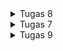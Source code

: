 <details>
<summary>Tugas 8</summary>

Nama   : Clarista <br/>
NPM    : 2206815541

1. Perbedaan antara `Navigator.push()` dan `Navigator.pushReplacement()` adalah
- `Navigator.push()` ini digunakan untuk menambahkan route ke dalam stack route yang ada di objek `Navigator`. Cara kerjanya mirip dengan tumpukan, dimana "item" terbaru akan berada di atas route yang sedang ditampilkan di page user. Contoh implementasinya adalah:
```
Navigator.push(
  context,
  MaterialPageRoute(builder: (context) =>PageYangDituju()),
);
```
- `Navigator.pushReplacement()` ini digunakan untuk menghapus route yang sedang ditampilkan kepada user dan menggantinya dengan route lain. Pushreplacement ini membuat aplikasi berpindah dari route yang sedang ditampilkan kepada user ke suatu route yang diberikan. Contoh implementasinya adalah:
```
Navigator.pushReplacement(
  context,
  MaterialPageRoute(builder: (context) =>PageYangDituju()),
);
```
Perbedaan antara `navigation.push()` dan `navigation.pushReplacement()` adalah pada apa yang dilakukan kepada route yang berada pada atas stack. `Push` menambahkan route baru, sedangkan `pushReplacement` menggantikan route dengan route baru.

2. Jelaskan masing-masing layout widget pada Flutter dan konteks penggunaannya masing-masing!
Pada program saya, layout widget yang saya gunakan adalah:
- Container Widget: Container adalah widget yang serbaguna untuk mengatur tampilan tata letak dan dekorasi elemen-elemen dalam aplikasi. Mengatur properti seperti warna latar belakang, padding, margin, dan sebagainya. Ini berguna untuk mengatur tampilan dan tata letak umum dalam aplikasi

- ListView Widget: ListView digunakan ketikamemiliki daftar elemen yang panjang atau dinamis yang perlu ditampilkan dalam daftar gulir. Ini memungkinkan pengguna untuk menggulir daftar elemen dengan mudah.

- GridView Widget: GridView digunakan untuk mengatur elemen-elemen dalam bentuk grid (kotak atau baris dan kolom). Ini berguna untuk menampilkan elemen-elemen dalam grid seperti galeri foto atau grid produk dalam aplikasi belanja.

- Card Widget: Card adalah widget yang digunakan untuk menampilkan informasi dalam bentuk kartu yang memiliki bayangan dan sudut melengkung. Ini cocok untuk menampilkan informasi yang terkait, seperti entri daftar atau detail produk.

3.  Sebutkan apa saja elemen input pada form yang kamu pakai pada tugas kali ini dan jelaskan mengapa kamu menggunakan elemen input tersebut!
Elemen input yang saya pakai adalah TextFormField untuk menerima input nama item, amount, harga dan deskripsi. Saya menggunakan elemen input ini karena elemen ini cocok digunakan untuk mengumpulkan input dari pengguna dalam bentuk teks.

4. Bagaimana penerapan clean architecture pada aplikasi Flutter?
Clean architecture adalah sebuah pendekatan yang mengorganisir kode dalam lapisan-lapisan terpisah dan independen satu sama lain. Pendekatan ini bertujuan untuk meningkatkan struktur, uji, dan pemeliharaan aplikasi dengan memisahkan tanggung jawab yang berbeda.

Dalam konteks aplikasi Flutter, clean architecture memiliki tiga lapisan utama:

- Presentation Layer (Lapisan Presentasi):
Ini adalah lapisan yang berkaitan dengan antarmuka pengguna dan manajemen keadaan UI. Di sinilah elemen-elemen tampilan pengguna seperti widget Flutter dikelola.

- Business Logic Layer (Lapisan Logika Bisnis):
Lapisan ini berisi logika bisnis inti aplikasi yang terisolasi dari lapisan tampilan. Flutter umumnya menggunakan pola desain seperti BLoC (Business Logic Component), Provider, atau Redux untuk mengatur logika bisnis ini.

- Data Layer (Lapisan Data):
Ini adalah lapisan yang menangani akses ke data eksternal seperti panggilan API, basis data, penyimpanan lokal, atau sumber data lainnya yang mungkin diperlukan oleh aplikasi.

5. Jelaskan bagaimana cara kamu mengimplementasikan checklist di atas secara step-by-step! (bukan hanya sekadar mengikuti tutorial)

1. **Membuat Halaman Formulir Tambah Item Baru:**
   - Untuk membuat halaman baru, saya membuat sebuah widget StatefulWidget yang disebut `ShopFormPage` dalam berkas `stokbox_form.dart`. Widget ini akan menjadi halaman formulir tambah item baru.

   ```dart
   class ShopFormPage extends StatefulWidget {
       const ShopFormPage({super.key});
       @override
       State<ShopFormPage> createState() => _ShopFormPageState();
   }
   ```

   - Di dalam `_ShopFormPageState`, saya membuat sebuah formulir dengan widget `Form`. Saya juga menggunakan `GlobalKey<FormState>` untuk mengelola state formulir dan validasi.

   ```dart
   class _ShopFormPageState extends State<ShopFormPage> {
       final _formKey = GlobalKey<FormState>();
       String _name = "";
       int _amount = 0;
       int _price = 0;
       String _description = "";
   }
   ```

   - Selanjutnya, saya menambahkan elemen-elemen input seperti `TextFormField` untuk `name`, `amount`, dan `description`. Saya juga dapat menambahkan field `price`.

   ```dart
   Padding(
         padding: const EdgeInsets.all(8.0),
         child: TextFormField(
         decoration: InputDecoration(
            hintText: "Nama Item",
            labelText: "Nama Item",
            border: OutlineInputBorder(
               borderRadius: BorderRadius.circular(5.0),
            ),
         ),
         onChanged: (String? value) {
            setState(() {
               _name = value!;
            });
         },
         validator: (String? value) {
            if (value == null || value.isEmpty) {
               return "Nama item tidak boleh kosong!";
            }
            return null;
         },
         ),
      ),
      Padding(
         padding: const EdgeInsets.all(8.0),
         child: TextFormField(
         decoration: InputDecoration(
            hintText: "Jumlah",
            labelText: "Jumlah",
            border: OutlineInputBorder(
               borderRadius: BorderRadius.circular(5.0),
            ),
         ),
         onChanged: (String? value) {
            setState(() {
               _amount = int.parse(value!);
            });
         },
         validator: (String? value) {
            if (value == null || value.isEmpty) {
               return "Jumlah tidak boleh kosong!";
            }
            if (int.tryParse(value) == null) {
               return "Jumlah harus berupa angka!";
            }
            return null;
         },
         ),
      ),
      Padding(
         padding: const EdgeInsets.all(8.0),
         child: TextFormField(
         decoration: InputDecoration(
            hintText: "Harga",
            labelText: "Harga",
            border: OutlineInputBorder(
               borderRadius: BorderRadius.circular(5.0),
            ),
         ),
         onChanged: (String? value) {
            setState(() {
               _price = int.parse(value!);
            });
         },
         validator: (String? value) {
            if (value == null || value.isEmpty) {
               return "Harga tidak boleh kosong!";
            }
            if (int.tryParse(value) == null) {
               return "Harga harus berupa angka!";
            }
            return null;
         },
         ),
      ),
      Padding(
         padding: const EdgeInsets.all(8.0),
         child: TextFormField(
         decoration: InputDecoration(
            hintText: "Deskripsi",
            labelText: "Deskripsi",
            border: OutlineInputBorder(
               borderRadius: BorderRadius.circular(5.0),
            ),
         ),
         onChanged: (String? value) {
            setState(() {
               _description = value!;
            });
         },
         validator: (String? value) {
            if (value == null || value.isEmpty) {
               return "Deskripsi tidak boleh kosong!";
            }
            return null;
         },
         ),
      ),
   
   ```

2. Di halaman utama, tambahkan tombol "Tambah Item" dengan menggunakan widget ElevatedButton atau TextButton dan tambahkan perintah navigasi ke halaman form tambah item saat tombol ditekan. 
```dart
ElevatedButton(
  onPressed: () {
    Navigator.push(
      context,
      MaterialPageRoute(builder: (context) => FormTambahItemPage()),
    );
  },
  child: Text("Tambah Item"),
)
```


3. Terakhir, setelah pengguna mengisi formulir dan menekan tombol **"Save"**, saya menampilkan data yang diisi dalam sebuah pop-up menggunakan `showDialog()`.

4. **Membuat Drawer:**
   - Untuk membuat drawer, saya membuat sebuah widget `LeftDrawer` dalam berkas `left_drawer.dart`. Widget ini akan menjadi drawer yang berisi opsi navigasi.

   ```dart
   Widget build(BuildContext context) {
    return Drawer(
      child: ListView(
        children: [
          const DrawerHeader(
            decoration: BoxDecoration(
              color: Colors.indigoAccent,
            ),
   ```
   - Pada bagian routing untuk opsi navigasi, saya dapat menggunakan `Navigator.pushReplacement()` untuk mengarahkan pengguna ke halaman yang sesuai saat opsi "Halaman Utama" atau "Tambah Item" dipilih.

   ```dart
   ListTile(
            leading: const Icon(Icons.home_outlined),
            title: const Text('Halaman Utama'),
            // Bagian redirection ke MyHomePage
            onTap: () {
              Navigator.pushReplacement(
                  context,
                  MaterialPageRoute(
                    builder: (context) => MyHomePage(),
                  ));
            },
          ),
      ListTile(
      leading: const Icon(Icons.add_shopping_cart),
      title: const Text('Tambah Item'),
      // Bagian redirection ke ShopFormPage
      onTap: () {
         Navigator.pushReplacement(
            context,
            MaterialPageRoute(
               builder: (context) => ShopFormPage(),
            ));
      },
      ),
      ListTile(
      leading: const Icon(Icons.view_list),
      title: const Text('Lihat Item'),
      onTap: () {
         Navigator.pushReplacement(
            context,
            MaterialPageRoute(
            builder: (context) => ProductListPage(productList: productList),
            ));
      },
      )
   ```


</details>


<details>
<summary>Tugas 7</summary>
----- TUGAS 7 ------

Nama   : Clarista <br/>
NPM    : 2206815541

1. Perbedaan utama antara stateless dan stateful widget dalam konteks pengembangan aplikasi Flutter<br/>
`Stateless Widget:`<br/>
Stateless widget adalah widget yang tidak memiliki perubahan internal (state) selama aplikasi masih berjalan. Stateless widget cocok digunakan untuk elemen UI yang tidak perlu diperbarui atau tidak berubah selama aplikasi berjalan. Stateless widget tidak memiliki metode `setState()`, sehingga tidak dapat memperbarui tampilan secara dinamis. Contoh penggunaan stateless widget adalah widget `ShopCard`. <br/>

`Stateful Widget:`<br/>
Stateful widget adalah widget yang memiliki perubahan internal (state) yang dapat diperbarui selama aplikasi berjalan. Ini digunakan untuk elemen UI yang memerlukan pembaruan tampilan berdasarkan perubahan data atau interaksi pengguna. Stateful widget memiliki metode `setState()`, yang memungkinkan kita memperbarui tampilan ketika ada perubahan state. Contoh penggunaan stateful widget dalam Flutter biasanya melibatkan widget seperti `ListView`, `TextField`, dan lainnya yang perlu bereaksi terhadap input atau perubahan data.

2. Widget yang saya gunakan untuk menyelesaikan tugas ini dan fungsinya:

- `MyHomePage` (Stateless Widget):<br/>
Widget ini adalah halaman utama aplikasi yang menampilkan daftar tombol untuk berbagai tindakan. Ini menggunakan `GridView` untuk menampilkan daftar `ShopCard` berdasarkan `ShopItem`. `MyHomePage` memiliki metode `build()` yang menggambarkan tampilan halaman.

- `ShopCard` (Stateless Widget):<br/>
Widget ini digunakan untuk menampilkan kartu dengan ikon dan teks yang mewakili tindakan yang dapat dilakukan oleh pengguna. Menerima `ShopItem` sebagai argumen konstruktor untuk menentukan ikon dan teks yang akan ditampilkan. Ketika card diklik, dia menampilkan SnackBar untuk memberi tahu pengguna action apa yang dilakukan.

- `ShopItem` (Kelas Model):<br/>
Kelas ini digunakan untuk mewakili barang-barang yang dapat ditampilkan dalam daftar tombol. Setiap `ShopItem` memiliki nama (teks) dan ikon (IconData) yang berkaitan dengan action yang akan diambil oleh pengguna.

3. Implementasi Checklist Step-by-Step:

- Mengganti tema warna aplikasi menjadi berbagai warna:
   - Mengubah `colorScheme` dalam MaterialApp untuk menggunakan warna dari getButtonColor.

- Mengubah sifat widget halaman menu menjadi stateless:
   - Mengganti `MyHomePage` dari `StatefulWidget` menjadi `StatelessWidget`.

- Menambahkan daftar barang-barang yang simpan dalam `MyHomePage`:
   - Membuat list `ShopItem` yang mewakili tombol-tombol yang akan ditampilkan.

- Menampilkan daftar tombol menggunakan `GridView`:
   - Menggunakan `GridView.count` untuk menampilkan daftar `ShopCard` berdasarkan `ShopItem`.

- Membuat `ShopCard` sebagai widget stateless:
   - Membuat widget `ShopCard` yang menerima `ShopItem` sebagai argumen konstruktor.
   - Menggunakan `Material` dan `InkWell` untuk membuat kartu responsif terhadap sentuhan (onTap).
   - Menampilkan ikon dan teks berdasarkan `ShopItem` yang diberikan.
   - Menampilkan SnackBar ketika card diklik. <br/>
   Saat tombol di dalam aplikasi Flutter yang telah saya buat ditekan, saya mengimplementasikan action untuk menampilkan Snackbar dengan pesan yang sesuai dengan tombol yang ditekan. Misalnya, ketika saya menekan tombol "Lihat Produk", maka akan muncul Snackbar dengan pesan "Kamu telah menekan tombol Lihat Produk!". Saat saya menekan tombol "Tambah Produk", Snackbar akan muncul dengan pesan "Kamu telah menekan tombol Tambah Produk!", dan ketika saya menekan tombol "Logout", Snackbar akan muncul dengan pesan "Kamu telah menekan tombol Logout!". Implementasi ini memungkinkan pesan yang ditampilkan dalam Snackbar untuk dinamis sesuai dengan action yang dilakukan oleh user, sehingga memberikan feedback yang jelas tentang action yang telah dilakukan dalam aplikasi.

</details>


<details>
<summary> Tugas 9 </summary>

1. **Apakah bisa kita melakukan pengambilan data JSON tanpa membuat model terlebih dahulu? Jika iya, apakah hal tersebut lebih baik daripada membuat model sebelum melakukan pengambilan data JSON?**

Ya, kita bisa melakukan pengambilan data JSON tanpa membuat model terlebih dahulu. Pengambilan data JSON adalah proses membaca atau mengonsumsi data yang dikirimkan dalam format JSON. Ini bisa dilakukan dengan menggunakan bahasa pemrograman yang mendukung pengolahan JSON atau melalui library khusus yang ada dalam banyak bahasa pemrograman.

Apakah lebih baik melakukan pengambilan data JSON tanpa membuat model terlebih dahulu atau tidak tergantung pada kebutuhan dan tujuan:
- Kalau tujuannya hanya untuk mengakses atau menampilkan data JSON yang diterima dari suatu API atau sumber data lainnya, lebih baik tidak membuat model.
-Kalau tujuannya untuk menganalisis data lebih lanjut, memprediksi pola, atau membuat rekomendasi berdasarkan data tersebut, perlu membangun model.

2. **Jelaskan fungsi dari CookieRequest dan jelaskan mengapa instance CookieRequest perlu untuk dibagikan ke semua komponen di aplikasi Flutter.**

CookieRequest berfungsi untuk mengelola permintaan request yang berhubungan dengan cookie dalam aplikasi. Dimana class ini akan menngatur hal-hal yang berkaitan dengan data yang disimpan di sisi cllient untuk melacak informasi terkait sesi pengguna.

Instance CookieRequest perlu dibagikan ke semua komponen untuk memastikan bahwa manajemen cookie dilakukan dengan cara yang seragam di semua komponen dalam aplikasi tersebut sehingga sesi pengguna akan dipelihata dengan konsisten.

3. **Jelaskan mekanisme pengambilan data dari JSON hingga dapat ditampilkan pada Flutter.**

- Gunakan package dan library yang diperlukan, contohnya http dan convert.
```dart
import 'package:http/http.dart' as http;
import 'dart:convert';
```
- Fetch data menggunakan HTTP untuk meminta data dari server yang memiliki data JSON tersebut.
```dart
  Future<List<Item>> fetchItem() async {
    var response = await http.get(
      Uri.parse('
        'http://localhost:8000/json/'
        );,
      headers: {"Content-Type": "application/json"},
    );
  }
```
- Parsing atau convert response tersebut ke dalam bentuk JSON.
```dart
Future<void> getData() async {
  try {
    var jsonData = await fetchData();
    List<dynamic> dataList = jsonData.body;

  } catch (e) {
    print('Error: $e');
  }
}
```
- Menampilkan data di flutter contohnya menggunakan ListView.builder

```dart
ListView.builder(
  itemCount: dataList.length,
  itemBuilder: (context, index) {
    return ListTile(
      title: Text(dataList[index]['title']),
      subtitle: Text(dataList[index]['description']),
    );
  },
);
```

4. **Jelaskan mekanisme autentikasi dari input data akun pada Flutter ke Django hingga selesainya proses autentikasi oleh Django dan tampilnya menu pada Flutter.**

Pertama menggunakan package `pbp_django_auth`, dibuat CookieRequest baru masukkan ke variabel bernama request.
```dart
final request = context.watch<CookieRequest>();
```

Pada `login.dart`, aplikasi akan meminta input teks berupa username & password. Ketika disubmit, akan dipanggil:
```dart
final response = await request.login(
  "http://localhost:8000/auth/login/",
  {
    'username': username,
    'password': password
  }
);
```
dimana username dan password tersebut akan dikirmkan request ke projek Django agar user di authenticate & login. Jika sukses akan mengembalikan JsonResponse sukses, dan gagal jika sebaliknya.
```dart

@csrf_exempt
def login(request):
    username = request.POST['username']
    password = request.POST['password']
    user = authenticate(username=username, password=password)
    if user is not None:
        if user.is_active:
            auth_login(request, user)
            # Status login sukses.
            return JsonResponse({
                "username": user.username,
                "status": True,
                "message": "Login sukses!"
                # Tambahkan data lainnya jika ingin mengirim data ke Flutter.
            }, status=200)
        else:
            return JsonResponse({
                "status": False,
                "message": "Login gagal, akun dinonaktifkan."
            }, status=401)

    else:
        return JsonResponse({
            "status": False,
            "message": "Login gagal, periksa kembali email atau kata sandi."
        }, status=401)
```

5. **Sebutkan seluruh widget yang kamu pakai pada tugas ini dan jelaskan fungsinya masing-masing.**

- TextField : menerima input teks dari pengguna. Pada tugas ini digunakan untuk menerima username dan password saat login dan registrasi.
- ElevatedButton : membuat tombol yang memiliki efek elevasi ketika ditekan. Pada tugas ini digunakan sebagai tombol submit pada saat login dan registrasi.
- TextButton : membuat tombol berupa teks tanpa latar belakang. Pada tugas ini digunakan pada tombol registrasi
- Listview.builder : membuat daftar item yang dapat discroll. Pada tugas ini digunakan untuk menampilkan daftar item yang ada.
- Text : membuat teks. Pada tugas ini digunakan untuk menampilkan teks detail saat item pada daftar item ditekan.


6. **Jelaskan bagaimana cara kamu mengimplementasikan checklist di atas secara step-by-step! (bukan hanya sekadar mengikuti tutorial).**
- Membuat app baru bernama authentication pada proyek django sebelumnya. Lalu melakukan beberapa settings pada setting.py nya.
- Membuat views untuk authentication yang nantinya akan digunakan pada saat login.
- Menginstal package Flutter untuk melakukan kontak dengan webservice django.
- Membuat file untuk login, yaitu login.dart di folder screens, lalu mengimplementasikan kode nya.
- Membuat model kustom dengan bantuan web Quicktype, lalu menambahkan dependency http nya.
- Membuat file list_product.dart untuk tampilan "Lihat Item". Disini dilakukan fetch data dari Django tugas sebelumnya. Pada file ini, akan ditambilkan seluruh item yang ada di database django tugas sebelumnya, dan saya membuat ontap pada setiap item yang bis aberalih ke page deail product.
- Membuat file detail product untuk menapilkan dtail suatu product.
</details>
